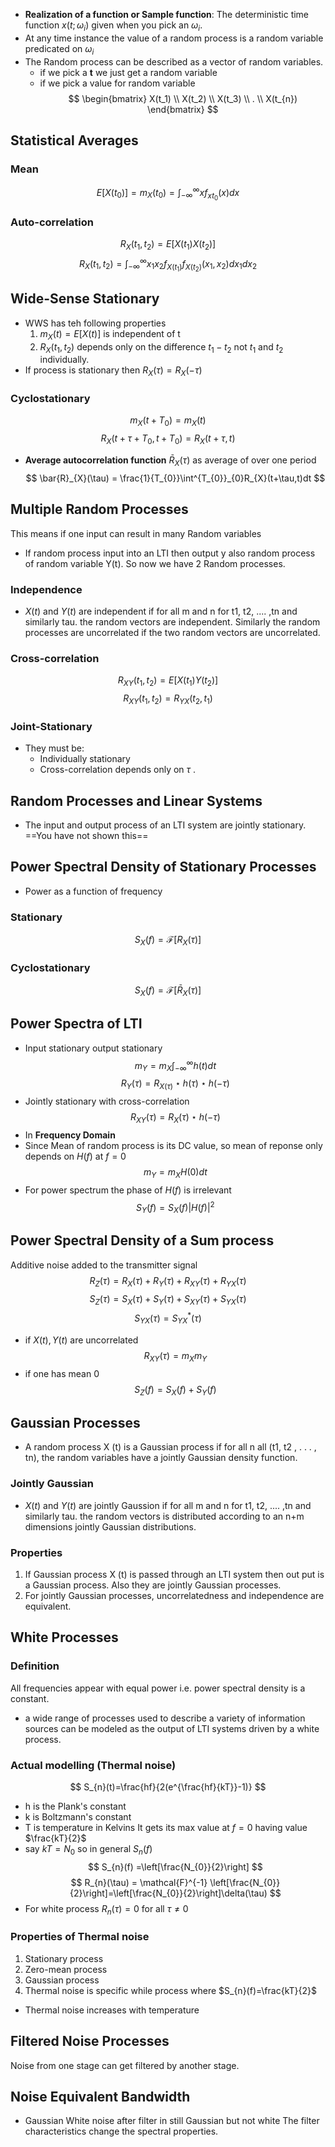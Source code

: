 - **Realization of a function or Sample function**: The deterministic time function $x(t;\omega_{i})$ given when you pick an $\omega_{i}$. 
- At any time instance the value of a random process is a random variable predicated on $\omega_{i}$ 
- The Random process can be described as a vector of random variables. 
	- if we pick a **t** we just get a random variable 
	- if we pick a value for random variable 
$$
\begin{bmatrix}
X(t_1) \\ X(t_2) \\ X(t_3) \\ . \\ X(t_{n})
\end{bmatrix}
$$

## Statistical Averages
### Mean
$$
E[X(t_{0})]=m_{X}(t_{0})=\int^{\infty}_{-\infty}xf_{xt_0}(x)dx
$$
### Auto-correlation
$$
R_{X}(t_{1},t_{2}) = E[X(t_1)X(t_2)]
$$
$$
R_{X}(t_{1},t_{2}) = \int^{\infty}_{-\infty}x_{1}x_{2}f_{X(t_1)}f_{X(t_2)}(x_1,x_2)dx_{1}dx_{2}
$$
## Wide-Sense Stationary
- WWS has teh following properties
	1. $m_{X}(t)=E[X(t)]$ is independent of t
	2. $R_{X}(t_{1}, t_{2})$ depends only on the difference $t_1 - t_2$ not $t_1$ and $t_2$ individually.
- If process is stationary then $R_X (\tau) = R_X (-\tau)$ 
### Cyclostationary
$$
m_{X}(t+T_{0})=m_{X}(t)
$$
$$
R_{X}(t+\tau+T_{0}, t+T_{0}) = R_{X}(t+\tau,t)
$$
- **Average autocorrelation function** $\bar{R}_{X}(\tau)$ as average of over one period
$$
\bar{R}_{X}(\tau) = \frac{1}{T_{0}}\int^{T_{0}}_{0}R_{X}(t+\tau,t)dt
$$
## Multiple Random Processes
This means if one input can result in many Random variables
- If random process input into an LTI then output y also random process of random variable Y(t). So now we have 2 Random processes.
### Independence
- $X (t)$ and $Y(t)$ are independent if for all m and n for t1, t2, .... ,tn and similarly tau. the random vectors are independent. Similarly the random processes are uncorrelated if the two random vectors are uncorrelated.
### Cross-correlation
$$
R_{XY}(t_1,t_2)=E[X(t_1)Y(t_2)]
$$
$$
R_{XY}(t_1,t_2)=R_{YX}(t_2,t_1)
$$
### Joint-Stationary
- They must be:
	- Individually stationary 
	- Cross-correlation depends only on $\tau$ .
## Random Processes and Linear Systems
- The input and output process of an LTI system are jointly stationary.
==You have not shown this==
## Power Spectral Density of Stationary Processes
- Power as a function of frequency
### Stationary
$$
S_{X}(f) = \mathcal{F}[R_{X}(\tau)]
$$
### Cyclostationary
$$
S_{X}(f) = \mathcal{F}[\bar{R}_{X}(\tau)]
$$
## Power Spectra of LTI
- Input stationary output stationary
$$
m_{Y}= m_{X} \int^{\infty}_{-\infty}h(t)dt
$$
$$
R_{Y}(\tau) = R_{X(\tau)}\star h(\tau)\star h(-\tau)
$$
- Jointly stationary with cross-correlation
$$
R_{XY}(\tau)= R_{X}(\tau)\star h(-\tau)
$$
- In **Frequency Domain** 
- Since Mean of random process is its DC value, so mean of reponse only depends on $H (f)$ at $f=0$ 
$$
m_{Y}= m_{X} H(0)dt
$$
- For power spectrum the phase of $H (f)$ is irrelevant
$$
S_{Y}(f) = S_{X}(f)\lvert H(f) \rvert ^2
$$
## Power Spectral Density of a Sum process
Additive noise added to the transmitter signal
$$
R_{Z}(\tau) = R_{X}(\tau) + R_{Y}(\tau) + R_{XY}(\tau) + R_{YX}(\tau)
$$
$$
S_{Z}(\tau) = S_{X}(\tau) + S_{Y}(\tau) + S_{XY}(\tau) + S_{YX}(\tau)
$$
$$
S_{YX}(\tau) = S^*_{YX}(\tau)
$$
- if $X(t) , Y(t)$ are uncorrelated 
$$
R_{XY}(\tau) = m_{X}m_{Y}
$$
- if one has mean 0
$$
S_{Z}(f) = S_{X}(f) +S_{Y}(f)
$$
## Gaussian Processes
- A random process X (t) is a Gaussian process if for all n all (t1, t2 , . . . , tn), the random variables have a jointly Gaussian density function.
### Jointly Gaussian
- $X (t)$ and $Y(t)$ are jointly Gaussion if for all m and n for t1, t2, .... ,tn and similarly tau. the random vectors is distributed according to an n+m dimensions jointly Gaussian distributions. 

### Properties
1. If Gaussian process X (t) is passed through an LTI system then out put is a Gaussian process. Also they are jointly Gaussian processes.
2. For jointly Gaussian processes, uncorrelatedness and independence are equivalent.
## White Processes
### Definition
All frequencies appear with equal power i.e. power spectral density is a constant.
- a wide range of processes used to describe a variety of information sources can be modeled as the output of LTI systems driven by a white process.
### Actual modelling (Thermal noise)
$$
S_{n}(t)=\frac{hf}{2(e^{\frac{hf}{kT}}-1)}
$$
- h is the Plank's constant
- k is Boltzmann's constant
- T is temperature in Kelvins
It gets its max value at $f=0$ having value $\frac{kT}{2}$ 
- say $kT=N_0$ so in general $S_n(f)$ 
$$
S_{n}(f) =\left[\frac{N_{0}}{2}\right]
$$
$$
R_{n}(\tau) = \mathcal{F}^{-1} \left[\frac{N_{0}}{2}\right]=\left[\frac{N_{0}}{2}\right]\delta(\tau)
$$
- For white process $R_n(\tau)=0$ for all $\tau\neq 0$ 

### Properties of Thermal noise
1. Stationary process
2. Zero-mean process
3. Gaussian process
4. Thermal noise is specific while process where $S_{n}(f)=\frac{kT}{2}$ 

- Thermal noise increases with temperature
## Filtered Noise Processes
Noise from one stage can get filtered by another stage.
## Noise Equivalent Bandwidth
- Gaussian White noise after filter in still Gaussian but not white
	The filter characteristics change the spectral properties.